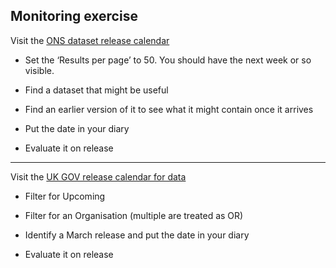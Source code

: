 ## Monitoring exercise

Visit the [ONS dataset release calendar](https://www.ons.gov.uk/releasecalendar?view=upcoming)

- Set the ‘Results per page’ to 50. You should have the next week or so visible.

- Find a dataset that might be useful

- Find an earlier version of it to see what it might contain once it arrives

- Put the date in your diary

- Evaluate it on release

---

Visit the [UK GOV release calendar for data](https://www.gov.uk/search/research-and-statistics)

- Filter for Upcoming

- Filter for an Organisation (multiple are treated as OR)

- Identify a March release and put the date in your diary

- Evaluate it on release
